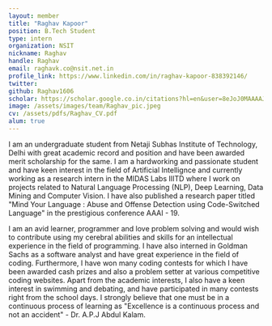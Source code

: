 ```yaml
---
layout: member
title: "Raghav Kapoor"
position: B.Tech Student
type: intern
organization: NSIT
nickname: Raghav
handle: Raghav
email: raghavk.co@nsit.net.in
profile_link: https://www.linkedin.com/in/raghav-kapoor-838392146/
twitter:
github: Raghav1606
scholar: https://scholar.google.co.in/citations?hl=en&user=8eJoJ0MAAAAJ
image: /assets/images/team/Raghav_pic.jpeg
cv: /assets/pdfs/Raghav_CV.pdf
alum: true
---
```

I am an undergraduate student from Netaji Subhas Institute of Technology, Delhi with great academic record and position and have been awarded merit scholarship for the same. I am a hardworking and passionate student and have keen interest in the field of Artificial Intellignce and currently working as a research intern in the MIDAS Labs IIITD where I work on projects related to Natural Language Processing (NLP), Deep Learning, Data Mining and Computer Vision. I have also published a research paper titled "Mind Your Language : Abuse and Offense Detection using Code-Switched Language" in the prestigious conference AAAI - 19. 

I am an avid learner, programmer and love problem solving and would wish to contribute using my cerebral abilities and skills for an intellectual experience in the field of programming. I have also interned in Goldman Sachs as a software analyst and have great experience in the field of coding. Furthermore, I have won many coding contests for which I have been awarded cash prizes and also a problem setter at various competitive coding websites. Apart from the academic interests, I also have a keen interest in swimming and debating, and have participated in many contests right from the school days. I strongly believe that one must be in a continuous process of learning as "Excellence is a continuous process and not an accident" - Dr. A.P.J Abdul Kalam.
